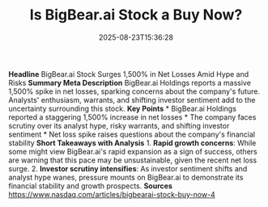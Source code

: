 ﻿---
title: "Is BigBear.ai Stock a Buy Now?"
date: "2025-08-23T15:36:28"
category: "Markets"
summary: ""
slug: "is bigbearai stock a buy now"
source_urls:
  - "https://www.nasdaq.com/articles/bigbearai-stock-buy-now-4"
seo:
  title: "Is BigBear.ai Stock a Buy Now? | Hash n Hedge"
  description: ""
  keywords: ["news", "markets", "brief"]
---
**Headline** BigBear.ai Stock Surges 1,500% in Net Losses Amid Hype and Risks  **Summary Meta Description** BigBear.ai Holdings reports a massive 1,500% spike in net losses, sparking concerns about the company's future. Analysts' enthusiasm, warrants, and shifting investor sentiment add to the uncertainty surrounding this stock.  **Key Points**  * BigBear.ai Holdings reported a staggering 1,500% increase in net losses * The company faces scrutiny over its analyst hype, risky warrants, and shifting investor sentiment * Net loss spike raises questions about the company's financial stability  **Short Takeaways with Analysis**  1. **Rapid growth concerns**: While some might view BigBear.ai's rapid expansion as a sign of success, others are warning that this pace may be unsustainable, given the recent net loss surge. 2. **Investor scrutiny intensifies**: As investor sentiment shifts and analyst hype wanes, pressure mounts on BigBear.ai to demonstrate its financial stability and growth prospects.  **Sources** https://www.nasdaq.com/articles/bigbearai-stock-buy-now-4 
